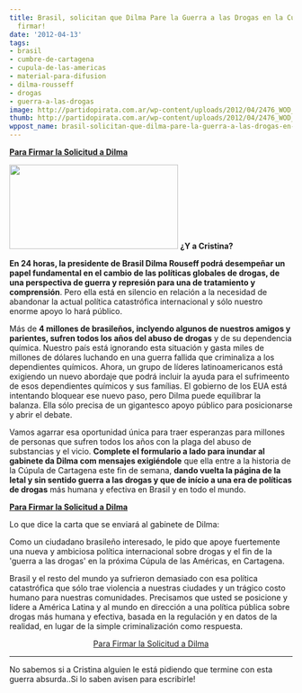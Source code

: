 ```yaml
---
title: Brasil, solicitan que Dilma Pare la Guerra a las Drogas en la Cúpula de Cartagena-Podemos
  firmar!
date: '2012-04-13'
tags:
- brasil
- cumbre-de-cartagena
- cupula-de-las-americas
- material-para-difusion
- dilma-rousseff
- drogas
- guerra-a-las-drogas
image: http://partidopirata.com.ar/wp-content/uploads/2012/04/2476_WOD_1_460x230.png
thumb: http://partidopirata.com.ar/wp-content/uploads/2012/04/2476_WOD_1_460x230-150x150.png
wppost_name: brasil-solicitan-que-dilma-pare-la-guerra-a-las-drogas-en-la-cupula-de-cartagena-podemos-firmar
---
```


<strong><a href="https://secure.avaaz.org/po/stop_the_war_on_drugs_po_c/" target="_blank">Para Firmar la Solicitud a Dilma</a></strong>

<a href="http://partidopirata.com.ar/wp-content/uploads/2012/04/2476_WOD_1_460x230.png"><img class="aligncenter size-medium wp-image-3934" title="Guerra a las Drogas" src="http://partidopirata.com.ar/wp-content/uploads/2012/04/2476_WOD_1_460x230-300x150.png" alt="" width="300" height="150" /></a>
<strong>¿Y a Cristina?</strong>

<strong>En 24 horas, la presidente de Brasil Dilma Rouseff podrá desempeñar un papel fundamental en el cambio de las políticas globales de drogas, de una perspectiva de guerra y represión para una de tratamiento y comprensión</strong>. Pero ella está en silencio en relación a la necesidad de abandonar la actual política catastrófica internacional y sólo nuestro enorme apoyo lo hará público.

Más de <strong>4 millones de brasileños, inclyendo algunos de nuestros amigos y parientes, sufren todos los años del abuso de drogas</strong> y de su dependencia química. Nuestro país está ignorando esta situación y gasta miles de millones de dólares luchando en una guerra fallida que criminaliza a los dependientes químicos. Ahora, un grupo de líderes latinoamericanos está exigiendo un nuevo abordaje que podrá incluir la ayuda para el sufrimeento de esos dependientes químicos y sus famílias. El gobierno de los EUA está intentando bloquear ese nuevo paso, pero Dilma puede equilibrar la balanza. Ella sólo precisa de un gigantesco apoyo público para posicionarse y abrir el debate.

Vamos agarrar esa oportunidad única para traer esperanzas para millones de personas que sufren todos los años con la plaga del abuso de substancias y el vicio. <strong>Complete el formulario a lado para inundar al gabinete da Dilma com mensajes exigiéndole</strong> que ella entre a la historia de la Cúpula de Cartagena este fin de semana, <strong>dando vuelta la página de la letal y sin sentido guerra a las drogas y que de início a una era de políticas de drogas</strong> más humana y efectiva en Brasil y en todo el mundo.

<strong><a href="https://secure.avaaz.org/po/stop_the_war_on_drugs_po_c/" target="_blank">Para Firmar la Solicitud a Dilma</a></strong>

Lo que dice la carta que se enviará al gabinete de Dilma:

Como un ciudadano brasileño interesado, le pido que apoye fuertemente una nueva y ambiciosa política internacional sobre drogas y el fin de la 'guerra a las drogas' en la próxima Cúpula de las Américas, en Cartagena.

Brasil y el resto del mundo ya sufrieron demasiado con esa política catastrófica que sólo trae violencia a nuestras ciudades y un trágico costo humano para nuestras comunidades. Precisamos que usted se posicione y lidere a América Latina y al mundo en dirección a una política pública sobre drogas más humana y efectiva, basada en la regulación y en datos de la realidad, en lugar de la simple criminalización como respuesta.
<p style="text-align: center;"><a href="https://secure.avaaz.org/po/stop_the_war_on_drugs_po_c/" target="_blank">Para Firmar la Solicitud a Dilma</a></p>


<hr />

No sabemos si a Cristina alguien le está pidiendo que termine con esta guerra absurda..Si lo saben avisen para escribirle!

